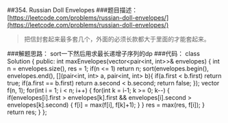 ##354. Russian Doll Envelopes
###题目描述：[https://leetcode.com/problems/russian-doll-envelopes/](https://leetcode.com/problems/russian-doll-envelopes/)
> 把信封套起来最多套几个，外面的必须长款都大于里面的才能套起来。

###解题思路：
sort一下然后用求最长递增子序列的dp
###代码：
	class Solution {
	public:
	    int maxEnvelopes(vector<pair<int, int>>& envelopes) {
	        int n = envelopes.size(), res = 1;
	        if(n <= 1) return n;
	        sort(envelopes.begin(), envelopes.end(), [](pair<int, int> a, pair<int, int> b){
	            if(a.first < b.first) return true;
	            if(a.first == b.first) return a.second < b.second;
	            return false;
	        });
	        vector<int> f(n, 1);
	        for(int i = 1; i < n; i++) {
	            for(int k = i-1; k >= 0; k--) {
	                if(envelopes[i].first > envelopes[k].first && envelopes[i].second > envelopes[k].second) {
	                    f[i] = max(f[i], f[k]+1);
	                }
	            }
	            res = max(res, f[i]);
	        }
	        return res;
	    }
	};